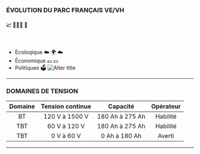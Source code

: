 ### ÉVOLUTION DU PARC FRANÇAIS VE/VH 

#### 📈 🚗🚗🚗 🔌

<br>

* Ecoloqique ☁️ 🌍 ☁️
* Économique 💶 💵
* Politiques 🗳️ ![Alter title](/home/mounir/Téléchargements/Firefox/camera_alt-24px.svg "Title")

---

### DOMAINES DE TENSION

| Domaine | Tension continue |    Capacité     | Opérateur |
| :-----: | :--------------: | :-------------: | :-------: |
|   BT    |  120 V à 1500 V  | 180 Ah à 275 Ah | Habilité  |
|   TBT   |   60 V à 120 V   | 180 Ah à 275 Ah | Habilité  |
|   TBT   |    0 V à 60 V    |  0 Ah à 180 Ah  |  Averti   |

---

